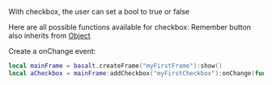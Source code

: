 With checkbox, the user can set a bool to true or false

Here are all possible functions available for checkbox:<be>
Remember button also inherits from [Object](objects/Object.md)


Create a onChange event:
```lua
local mainFrame = basalt.createFrame("myFirstFrame"):show()
local aCheckbox = mainFrame:addCheckbox("myFirstCheckbox"):onChange(function(self) basalt.debug("The value got changed into "..self:getValue()) end):show()

```

